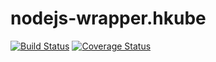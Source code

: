 # nodejs-wrapper.hkube

[![Build Status](https://travis-ci.org/kube-HPC/nodejs-wrapper.hkube.svg?branch=master)](https://travis-ci.org/kube-HPC/nodejs-wrapper.hkube)
[![Coverage Status](https://coveralls.io/repos/github/kube-HPC/nodejs-wrapper.hkube/badge.svg?branch=master)](https://coveralls.io/github/kube-HPC/nodejs-wrapper.hkube?branch=master)



